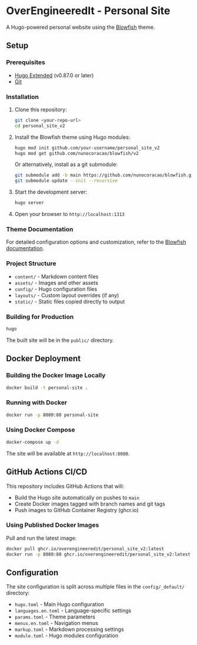 # OverEngineeredIt - Personal Site

A Hugo-powered personal website using the [Blowfish](https://blowfish.page/) theme.

## Setup

### Prerequisites

- [Hugo Extended](https://gohugo.io/installation/) (v0.87.0 or later)
- [Git](https://git-scm.com/)

### Installation

1. Clone this repository:

   ```bash
   git clone <your-repo-url>
   cd personal_site_v2
   ```

2. Install the Blowfish theme using Hugo modules:

   ```bash
   hugo mod init github.com/your-username/personal_site_v2
   hugo mod get github.com/nunocoracao/blowfish/v2
   ```

   Or alternatively, install as a git submodule:

   ```bash
   git submodule add -b main https://github.com/nunocoracao/blowfish.git themes/blowfish
   git submodule update --init --recursive
   ```

3. Start the development server:

   ```bash
   hugo server
   ```

4. Open your browser to `http://localhost:1313`

### Theme Documentation

For detailed configuration options and customization, refer to the [Blowfish documentation](https://blowfish.page/docs/).

### Project Structure

- `content/` - Markdown content files
- `assets/` - Images and other assets
- `config/` - Hugo configuration files
- `layouts/` - Custom layout overrides (if any)
- `static/` - Static files copied directly to output

### Building for Production

```bash
hugo
```

The built site will be in the `public/` directory.

## Docker Deployment

### Building the Docker Image Locally

```bash
docker build -t personal-site .
```

### Running with Docker

```bash
docker run -p 8080:80 personal-site
```

### Using Docker Compose

```bash
docker-compose up -d
```

The site will be available at `http://localhost:8080`.

## GitHub Actions CI/CD

This repository includes GitHub Actions that will:

- Build the Hugo site automatically on pushes to `main`
- Create Docker images tagged with branch names and git tags
- Push images to GitHub Container Registry (ghcr.io)

### Using Published Docker Images

Pull and run the latest image:

```bash
docker pull ghcr.io/overengineeredit/personal_site_v2:latest
docker run -p 8080:80 ghcr.io/overengineeredit/personal_site_v2:latest
```

## Configuration

The site configuration is split across multiple files in the `config/_default/` directory:

- `hugo.toml` - Main Hugo configuration
- `languages.en.toml` - Language-specific settings
- `params.toml` - Theme parameters
- `menus.en.toml` - Navigation menus
- `markup.toml` - Markdown processing settings
- `module.toml` - Hugo modules configuration
